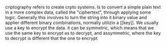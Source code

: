criptography refers to create crpto systems. Is to convert a simple plain text in a more complex data, called the "ciphertext", through applying some logic. Generally this involves to turn the string into it binary value and applier different binary combinations, normally utilizin a [[key]]. 
We usually use a key to encrypt the data. it can be symmetric, which means that we use the same key to encrypt as to decrypt, and assymmetric, where the key to decrypt is different that the one to encrypt 
